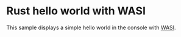 # Rust hello world with WASI

This sample displays a simple hello world in the console with [WASI](https://wasi.dev/).
